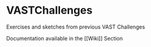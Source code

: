 # VASTChallenges
Exercises and sketches from previous VAST Challenges

Documentation available in the [[Wiki]] Section
